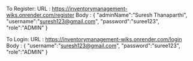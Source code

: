 To Register:
          URL : https://inventorymanagement-wiks.onrender.com/register
          Body  : {
              "adminName":"Suresh Thanaparthi",
              "username":"suresh123@gmail.com",
              "password":"suree123",
              "role":"ADMIN"
          }

To Login:
     URL : https://inventorymanagement-wiks.onrender.com/login
     Body : {
            "username":"suresh123@gmail.com",
            "password":"suree123",
            "role":"ADMIN"
          }

